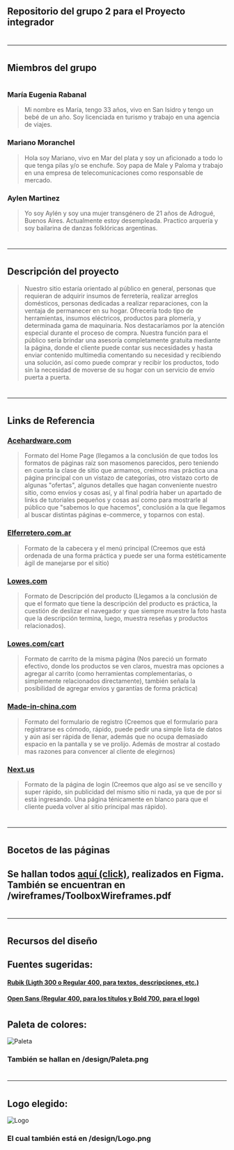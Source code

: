 ## Repositorio del grupo 2 para el Proyecto integrador

  #
  #
***  
  #
  #
## Miembros del grupo
#
### María Eugenia Rabanal
> Mi nombre es María, tengo 33 años, vivo en San Isidro y tengo un bebé de un año. Soy licenciada en turismo y trabajo en una agencia de viajes.

### Mariano Moranchel
> Hola soy Mariano, vivo en Mar del plata y soy un aficionado a todo lo que tenga pilas y/o se enchufe. Soy papa de Male y Paloma y trabajo en una empresa de telecomunicaciones como responsable de mercado.

### Aylen Martinez
> Yo soy Aylén y soy una mujer transgénero de 21 años de Adrogué, Buenos Aires. Actualmente estoy desempleada. Practico arquería y soy bailarina de danzas folklóricas argentinas.

#
#
***
#
#
## Descripción del proyecto
> Nuestro sitio estaría orientado al público en general, personas que requieran de adquirir insumos de ferretería, realizar arreglos domésticos, personas dedicadas a realizar reparaciones, con la ventaja de permanecer en su hogar. Ofrecería todo tipo de herramientas, insumos eléctricos, productos para plomería, y determinada gama de maquinaria. Nos destacaríamos por la atención especial durante el proceso de compra. Nuestra función para el público sería brindar una asesoría completamente gratuita mediante la página, donde el cliente puede contar sus necesidades y hasta enviar contenido multimedia comentando su necesidad y recibiendo una solución, así como puede comprar y recibir los productos, todo sin la necesidad de moverse de su hogar con un servicio de envío puerta a puerta.

#
#
***
#
#


## Links de Referencia
###  [Acehardware.com]
> Formato del Home Page (llegamos a la conclusión de que todos los formatos de páginas raíz son masomenos parecidos, pero teniendo en cuenta la clase de sitio que armamos, creímos mas práctica una página principal con un vistazo de categorías, otro vistazo corto de algunas "ofertas", algunos detalles que hagan conveniente nuestro sitio, como envíos y cosas así, y al final podría haber un apartado de links de tutoriales pequeños y cosas así como para mostrarle al público que "sabemos lo que hacemos", conclusión a la que llegamos al buscar distintas páginas e-commerce, y toparnos con esta).

### [Elferretero.com.ar]
> Formato de la cabecera y el menú principal (Creemos que está ordenada de una forma práctica y puede ser una forma estéticamente ágil de manejarse por el sitio)

### [Lowes.com]
> Formato de Descripción del producto (Llegamos a la conclusión de que el formato que tiene la descripción del producto es práctica, la cuestión de deslizar el navegador y que siempre muestre la foto hasta que la descripción termina, luego, muestra reseñas y productos relacionados).
### [Lowes.com/cart]
> Formato de carrito de la misma página (Nos pareció un formato efectivo, donde los productos se ven claros, muestra mas opciones a agregar al carrito (como herramientas complementarias, o simplemente relacionados directamente), también señala la posibilidad de agregar envíos y garantías de forma práctica)

### [Made-in-china.com]
> Formato del formulario de registro (Creemos que el formulario para registrarse es cómodo, rápido, puede pedir una simple lista de datos y aún así ser rápida de llenar, además que no ocupa demasiado espacio en la pantalla y se ve prolijo. Además de mostrar al costado mas razones para convencer al cliente de elegirnos)

### [Next.us]
> Formato de la página de login (Creemos que algo así se ve sencillo y super rápido, sin publicidad del mismo sitio ni nada, ya que de por si está ingresando. Una página ténicamente en blanco para que el cliente pueda volver al sitio principal mas rápido).

#
#
***
#
#
## Bocetos de las páginas
## Se hallan todos [aquí (click)], realizados en Figma. También se encuentran en /wireframes/ToolboxWireframes.pdf
#
#
***
#
#
## Recursos del diseño
## Fuentes sugeridas:
#### [Rubik (Ligth 300 o Regular 400, para textos, descripciones, etc.)]
#### [Open Sans (Regular 400, para los títulos y Bold 700, para el logo)]
#
#
## Paleta de colores:
![Paleta](https://i.imgur.com/zDLgFsU.png)
### También se hallan en /design/Paleta.png
#
#
***
#
#
## Logo elegido:
![Logo](https://i.imgur.com/9GEdlwO.png)
### El cual también está en /design/Logo.png
#
#

[aquí (click)]: https://www.figma.com/file/PTwFi5GzMJNi2bQSKVBUsN/Boceto-Toolbox?node-id=0%3A1;
[Rubik (Ligth 300 o Regular 400, para textos, descripciones, etc.)]: https://fonts.google.com/specimen/Rubik
[Cabin (Regular 400, para títulos)]: https://fonts.google.com/specimen/Cabin
[Open Sans (Regular 400, para los títulos y Bold 700, para el logo)]: https://fonts.google.com/specimen/Open+Sans
[Acehardware.com]: https://www.acehardware.com/
[Elferretero.com.ar]: https://www.elferretero.com.ar/
[Lowes.com]: https://www.lowes.com/pd/Whirlpool-3-5-cu-ft-High-Efficiency-Top-Load-Washer-White-While-Supplies-Last/1000064061
[Lowes.com/cart]: https://www.lowes.com/cart
[Made-in-china.com]: https://login.made-in-china.com/join/
[Next.us]: https://account.next.us/en/Login